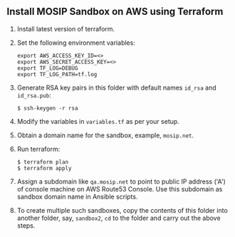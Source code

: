## Install MOSIP Sandbox on AWS using Terraform

1. Install latest version of terraform. 

1. Set the following environment variables:
    ```
    export AWS_ACCESS_KEY_ID=<>
    export AWS_SECRET_ACCESS_KEY=<>
    export TF_LOG=DEBUG
    export TF_LOG_PATH=tf.log  
    ```
1. Generate RSA key pairs in this folder with default names `id_rsa` and `id_rsa.pub`:
    ```
    $ ssh-keygen -r rsa
    ```
1. Modify the variables in `variables.tf` as per your setup. 

1. Obtain a domain name for the sandbox, example, `mosip.net`.   

1. Run terraform:
    ```
    $ terraform plan
    $ terraform apply
    ```
1. Assign a subdomain like `qa.mosip.net` to point to public IP address ('A') of console machine on AWS Route53 Console.  Use this subdomain as sandbox domain name in Ansible scripts.

1. To create multiple such sandboxes, copy the contents of this folder into another folder, say, `sandbox2`, `cd` to the folder and carry out the above steps. 


